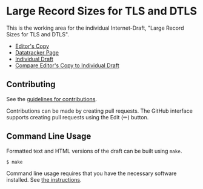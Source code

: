 # Large Record Sizes for TLS and DTLS

This is the working area for the individual Internet-Draft, "Large Record Sizes for TLS and DTLS".

* [Editor's Copy](https://emanjon.github.io/tls-super-jumbo-record-limit/#go.draft-mattsson-tls-super-jumbo-record-limit.html)
* [Datatracker Page](https://datatracker.ietf.org/doc/draft-mattsson-tls-super-jumbo-record-limit)
* [Individual Draft](https://datatracker.ietf.org/doc/html/draft-mattsson-tls-super-jumbo-record-limit)
* [Compare Editor's Copy to Individual Draft](https://emanjon.github.io/tls-super-jumbo-record-limit/#go.draft-mattsson-tls-super-jumbo-record-limit.diff)


## Contributing

See the
[guidelines for contributions](https://github.com/emanjon/tls-super-jumbo-record-limit/blob/main/CONTRIBUTING.md).

Contributions can be made by creating pull requests.
The GitHub interface supports creating pull requests using the Edit (✏) button.


## Command Line Usage

Formatted text and HTML versions of the draft can be built using `make`.

```sh
$ make
```

Command line usage requires that you have the necessary software installed.  See
[the instructions](https://github.com/martinthomson/i-d-template/blob/main/doc/SETUP.md).

